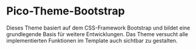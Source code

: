 # Pico-Theme-Bootstrap

Dieses Theme basiert auf dem CSS-Framework Bootstrap und bildet eine grundlegende Basis für weitere Entwicklungen. Das Theme versucht alle implementierten Funktionen im Template auch sichtbar zu gestalten.